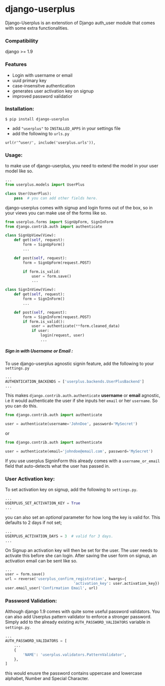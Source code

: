 # django-userplus
Django-Userplus is an extenstion of Django auth_user module that comes with some extra functionalities.

### Compatibility
django >= 1.9


### Features
* Login with username or email
* uuid primary key
* case-insensitve authentication
* generates user activation key on signup
* improved password validatior


### Installation:
```
$ pip install django-userplus
```
* add ```"userplus"``` to ```INSTALLED_APPS``` in your settings file
* add the following to `urls.py`
```
url(r'^user/', include('userplus.urls')),
```


### Usage:

to make use of django-userplus, you need to extend the model in your user model like so.
```python
...
from userplus.models import UserPlus

class User(UserPlus):
    pass  # you can add other fields here.
```
django-userplus comes with signup and login forms out of the box, so in your views you can make use of the forms like so.
```python
from userplus.forms import SignUpForm, SignInForm
from django.contrib.auth import authenticate

class SignUpView(View):
    def get(self, request):
        form = SignUpForm()
        ...

    def post(self, request):
        form = SignUpForm(request.POST)

        if form.is_valid:
            user = form.save()
            ...

class SignInView(View):
    def get(self, request):
        form = SignInForm()
        ...

    def post(self, request):
        form = SignInForm(request.POST)
        if form.is_valid():
            user = authenticate(**form.cleaned_data)
            if user:
                login(request, user)
                ...
```

##### Sign in with Username or Email :
To use django-userplus agnostic signin feature, add the following to your `settings.py`
```python
...
AUTHENTICATION_BACKENDS = ['userplus.backends.UserPlusBackend']
...
```

This makes `django.contrib.auth.authenticate` **username** or **email** agnostic, i.e it would authenticate the user if she inputs her `email` or her `username`. So you can do this.

```python
from django.contrib.auth import authenticate

user = authenticate(username='JohnDoe', password='MySecret')
```
or

```python
from django.contrib.auth import authenticate

user = authenticate(email='johndoe@email.com', password='MySecret')
```

If you use userplus SigninForm this already comes with a `username_or_email` field that auto-detects what the user has passed in.

### User Activation key:
To set activation key on signup, add the following to `settings.py`.

```python
...
USERPLUS_SET_ACTIVATION_KEY = True
...
```
you can also set an *optional* parameter for how long the key is valid for. This defaults to 2 days if not set;

```python
...
USERPLUS_ACTIVATION_DAYS = 3  # valid for 3 days.
...
```

On Signup an activation key will then be set for the user. The user needs to activate this before she can login. After saving the user form on signup, an activation email can be sent like so.

```python
...
user = form.save()
url = reverse('userplus_confirm_registration', kwargs={
                               'activation_key': user.activation_key})
user.email_user('Confirmation Email', url)
```

### Password Validation:
Although django 1.9 comes with quite some useful password validators. You can also add Userplus pattern validator to enforce a stronger password. Simply add to the already existing `AUTH_PASSWORD_VALIDATORS` variable in `settings.py`.

```python
...
AUTH_PASSWORD_VALIDATORS = [
    ...
    {
        'NAME': 'userplus.validators.PatternValidator',
    },
]
```
this would enusre the password contains uppercase and lowercase alphabet, Number and Special Character.
